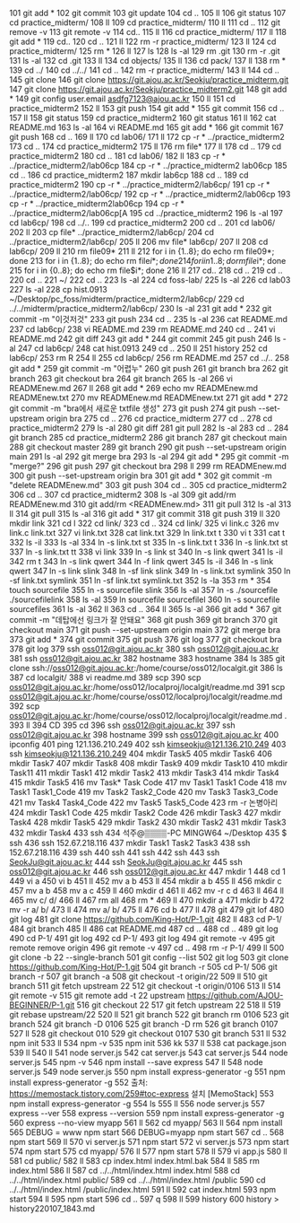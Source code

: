   101  git add *
  102  git commit
  103  git update
  104  cd ..
  105  ll
  106  git status
  107  cd practice_midterm/
  108  ll
  109  cd practice_midterm/
  110  ll
  111  cd ..
  112  git remove -v
  113  git remote -v
  114  cd..
  115  ll
  116  cd practice_midterm/
  117  ll
  118  git add *
  119  cd..
  120  cd ..
  121  ll
  122  rm -r practice_midterm/
  123  ll
  124  cd practice_midterm/
  125  rm *
  126  ll
  127  ls
  128  ls -al
  129  rm .git
  130  rm -r .git
  131  ls -al
  132  cd .git
  133  ll
  134  cd objects/
  135  ll
  136  cd pack/
  137  ll
  138  rm *
  139  cd ../
  140  cd ../../
  141  cd ..
  142  rm -r practice_midterm/
  143  ll
  144  cd ..
  145  git clone
  146  git clone https://git.ajou.ac.kr/Seokju/practice_midterm.git
  147  git clone https://git.ajou.ac.kr/Seokju/practice_midterm2.git
  148  git add *
  149  git config user.email asdfg7123@ajou.ac.kr
  150  ll
  151  cd practice_midterm2
  152  ll
  153  git push
  154  git add *
  155  git commit
  156  cd ..
  157  ll
  158  git status
  159  cd practice_midterm2
  160  git status
  161  ll
  162  cat README.md 
  163  ls -al
  164  vi README.md 
  165  git add *
  166  git commit
  167  git push
  168  cd ..
  169  ll
  170  cd lab06/
  171  ll
  172  cp -r * ../practice_midterm2
  173  cd ..
  174  cd practice_midterm2
  175  ll
  176  rm file*
  177  ll
  178  cd ..
  179  cd practice_midterm2
  180  cd ..
  181  cd lab06/
  182  ll
  183  cp -r * ../practice_midterm2/lab06cp
  184  cp -r * ../practice_midterm2 lab06cp
  185  cd ..
  186  cd practice_midterm2
  187  mkdir lab6cp
  188  cd ..
  189  cd practice_midterm2
  190  cp -r * ../practice_midterm2/lab6cp/
  191  cp -r * ../practice_midterm2/lab06cp/
  192  cp -r * ../practice_midterm2/lab06cp
  193  cp -r * ../practice_midterm2lab06cp
  194  cp -r * ../practice_midterm2/lab06cp[A
  195  cd ../practice_midterm2
  196  ls -al
  197  cd lab6cp/
  198  cd ../..
  199  cd practice_midterm2
  200  cd ..
  201  cd lab06/
  202  ll
  203  cp file* ../practice_midterm2/lab6cp/
  204  cd ../practice_midterm2/lab6cp/
  205  ll
  206  mv file* lab6cp/
  207  ll
  208  cd lab6cp/
  209  ll
  210  rm file09*
  211  ll
  212  for i in {1..8}; do echo rm file09*; done
  213  for i in {1..8}; do echo rm file$i*; done
  214  for i in {1..8}; do rm file$i*; done
  215  for i in {0..8}; do echo rm file$i*; done
  216  ll
  217  cd..
  218  cd ..
  219  cd ..
  220  cd ..
  221  ~/
  222  cd ..
  223  ls -al
  224  cd foss-lab/
  225  ls -al
  226  cd lab03
  227  ls -al
  228  cp hist.0913 ~/Desktop/pc_foss/midterm/practice_midterm2/lab6cp/
  229  cd ../../midterm/practice_midterm2/lab6cp/
  230  ls -al
  231  git add *
  232  git commit -m "이것저것"
  233  git push
  234  cd ..
  235  ls -al
  236  cat README.md 
  237  cd lab6cp/
  238  vi README.md 
  239  rm README.md 
  240  cd ..
  241  vi README.md 
  242  git diff
  243  git add *
  244  git commit
  245  git push
  246  ls -al
  247  cd lab6cp/
  248  cat hist.0913 
  249  cd ..
  250  ll
  251  history 
  252  cd lab6cp/
  253  rm R
  254  ll
  255  cd lab6cp/
  256  rm README.md 
  257  cd ../..
  258  git add *
  259  git commit -m "어렵누"
  260  git push
  261  git branch bra
  262  git branch
  263  git checkout bra
  264  git branch
  265  ls -al
  266  vi READMEnew.md
  267  ll
  268  git add *
  269  echo mv READMEnew.md READMEnew.txt
  270  mv READMEnew.md READMEnew.txt
  271  git add *
  272  git commit -m "bra에서 새로운 txtfile 생성"
  273  git push
  274  git push --set-upstream origin bra 
  275  cd ..
  276  cd practice_midterm
  277  cd ..
  278  cd practice_midterm2
  279  ls -al
  280  git diff
  281  git pull
  282  ls -al
  283  cd ..
  284  git branch 
  285  cd practice_midterm2
  286  git branch 
  287  git checkout main
  288  git checkout master
  289  git branch 
  290  git push --set-upstream origin main
  291  ls -al
  292  git merge bra 
  293  ls -al
  294  git add *
  295  git commit -m "merge?"
  296  git push
  297  git checkout bra 
  298  ll
  299  rm READMEnew.md
  300  git push --set-upstream origin bra
  301  git add *
  302  git commit -m "delete READMEnew.md"
  303  git push
  304  cd ..
  305  cd practice_midterm2
  306  cd ..
  307  cd practice_midterm2
  308  ls -al
  309  git add/rm READMEnew.md
  310  git add/rm <READMEnew.md>
  311  git pull
  312  ls -al
  313  ll
  314  git pull
  315  ls -al
  316  git add *
  317  git commit
  318  git push
  319  ll
  320  mkdir link
  321  cd l
  322  cd link/
  323  cd ..
  324  cd link/
  325  vi link.c
  326  mv link.c link.txt
  327  vi link.txt 
  328  cat link.txt 
  329  ln link.txt t
  330  vi t
  331  cat t
  332  ls -il
  333  ls -al
  334  ln -s link.txt st
  335  ln -s link.txt t
  336  ln -s link.txt st
  337  ln -s link.txt tt
  338  vi link
  339  ln -s link st
  340  ln -s link qwert
  341  ls -il
  342  rm t
  343  ln -s link qwert
  344  ln -f link qwert
  345  ls -il
  346  ln -s link qwert
  347  ln -s link slink
  348  ln -sf link slink
  349  ln -s link.txt symlink
  350  ln -sf link.txt symlink
  351  ln -sf link.txt symlink.txt
  352  ls -la
  353  rm *
  354  touch sourcefile
  355  ln -s sourcefile slink
  356  ls -al
  357  ln -s ./sourcefile ./sourcefilelink
  358  ls -al
  359  ln sourcefile sourcefilel
  360  ln -s sourcefile sourcefiles
  361  ls -al
  362  ll
  363  cd ..
  364  ll
  365  ls -al
  366  git add *
  367  git commit -m "데탑에선 링크가 잘 안돼요"
  368  git push
  369  git branch
  370  git checkout main 
  371  git push --set-upstream origin main 
  372  git merge bra
  373  git add *
  374  git commit
  375  git push
  376  git log
  377  git checkout bra 
  378  git log
  379  ssh oss012@git.ajou.ac.kr
  380  ssh oss012@git.ajou.ac.kr
  381  ssh oss012@git.ajou.ac.kr
  382  hostname
  383  hostname
  384  ls
  385  git clone ssh://oss012@git.ajou.ac.kr:/home/course/oss012/localgit.git
  386  ls
  387  cd localgit/
  388  vi readme.md 
  389  scp
  390  scp oss012@git.ajou.ac.kr:/home/oss012/localproj/localgit/readme.md
  391  scp oss012@git.ajou.ac.kr:/home/course/oss012/localproj/localgit/readme.md
  392  scp oss012@git.ajou.ac.kr:/home/course/oss012/localproj/localgit/readme.md .
  393  ll
  394  CD
  395  cd
  396  ssh oss012@git.ajou.ac.kr
  397  ssh oss012@git.ajou.ac.kr
  398  hostname
  399  ssh oss012@git.ajou.ac.kr
  400  ipconfig
  401  ping 121.136.210.249
  402  ssh kimseokju@121.136.210.249
  403  ssh kimseokju@121.136.210.249
  404  mkdir Task5
  405  mkdir Task6
  406  mkdir Task7
  407  mkdir Task8
  408  mkdir Task9
  409  mkdir Task10
  410  mkdir Task11
  411  mkdir Task1
  412  mkdir Task2
  413  mkdir Task3
  414  mkdir Task4
  415  mkdir Task5
  416  mv Task* Task Code
  417  mv Task1 Task1 Code
  418  mv Task1 Task1_Code
  419  mv Task2 Task2_Code
  420  mv Task3 Task3_Code
  421  mv Task4 Task4_Code
  422  mv Task5 Task5_Code
  423  rm -r 논병아리
  424  mkdir Task1 Code
  425  mkdir Task2 Code
  426  mkdir Task3
  427  mkdir Task4
  428  mkdir Task5
  429  mkdir Task2
  430  mkdir Task2
  431  mkdir Task3
  432  mkdir Task4
  433  ssh 
  434  석주@▒▒▒▒-PC MINGW64 ~/Desktop
  435  $ ssh
  436  ssh 152.67.218.116
  437  mkdir Task1 Task2 Task3
  438  ssh 152.67.218.116
  439  ssh
  440  ssh
  441  ssh
  442  ssh
  443  ssh SeokJu@git.ajou.ac.kr
  444  ssh SeokJu@git.ajou.ac.kr
  445  ssh oss012@git.ajou.ac.kr
  446  ssh oss012@git.ajou.ac.kr
  447  mkdir 1
  448  cd 1
  449  vi a
  450  vi b
  451  ll
  452  mv a b
  453  ll
  454  mkdir a b
  455  ll
  456  mkdir c
  457  mv a b
  458  mv a c
  459  ll
  460  mkdir d
  461  ll
  462  mv -r c d
  463  ll
  464  ll
  465  mv c/ d/
  466  ll
  467  rm all
  468  rm *
  469  ll
  470  mkdir a
  471  mkdir b
  472  mv -r a/ b/
  473  ll
  474  mv a/ b/
  475  ll
  476  cd b
  477  ll
  478  git
  479  git lof
  480  git log
  481  git clone https://github.com/King-Hot/P-1.git
  482  ll
  483  cd P-1/
  484  git branch
  485  ll
  486  cat README.md 
  487  cd ..
  488  cd ..
  489  git log
  490  cd P-1/
  491  git log
  492  cd P-1/
  493  git log
  494  git remote -v
  495  git remote remove origin 
  496  git remote -v
  497  cd ..
  498  rm -r P-1/
  499  ll
  500  git clone -b 22 --single-branch 
  501  git config --list
  502  git log
  503  git clone https://github.com/King-Hot/P-1.git
  504  git branch -r
  505  cd P-1/
  506  git branch -r
  507  git branch -a
  508  git checkout -t origin/22
  509  ll
  510  git branch
  511  git fetch upstream 22
  512  git checkout -t origin/0106
  513  ll
  514  git remote -v
  515  git remote add -t 22 upstream https://github.com/AJOU-BEGINNER/P-1.git
  516  git checkout 22
  517  git fetch upstream 22
  518  ll
  519  git rebase upstream/22 
  520  ll
  521  git branch
  522  git branch rm 0106 
  523  git branch
  524  git branch -D 0106 
  525  git branch -D rm
  526  git branch 0107
  527  ll
  528  git checkout 010
  529  git checkout 0107
  530  git branch
  531  ll
  532  npm init
  533  ll
  534  npm -v
  535  npm init
  536  kk
  537  ll
  538  cat package.json 
  539  ll
  540  ll
  541  node server.js 
  542  cat server.js 
  543  cat server.js 
  544  node server.js 
  545  npm -v
  546  npm install --save express
  547  ll
  548  node server.js 
  549  node server.js 
  550  npm install express-generator -g
  551  npm install express-generator -g
  552  출처: https://memostack.tistory.com/259#toc-express 설치 [MemoStack]
  553  npm install express-generator -g
  554  ls
  555  ll
  556  node server.js 
  557  express --ver
  558  express --version
  559  npm install express-generator -g
  560  express --no-view myapp
  561  ll
  562  cd myapp/
  563  ll
  564  npm install
  565  DEBUG = www npm start
  566  DEBUG=myapp npm start
  567  cd ..
  568  npm start
  569  ll
  570  vi server.js 
  571  npm start
  572  vi server.js 
  573  npm start
  574  npm start
  575  cd myapp/
  576  ll
  577  npm start
  578  ll
  579  vi app.js 
  580  ll
  581  cd public/
  582  ll
  583  cp index.html index.html.bak
  584  ll
  585  rm index.html
  586  ll
  587  cd ../../html/index.html index.html
  588  cd ../../html/index.html public/
  589  cd ../../html/index.html /public
  590  cd ../../html/index.html /public/index.html
  591  ll
  592  cat index.html
  593  npm start
  594  ll
  595  npm start
  596  cd ..
  597  q
  598  ll
  599  history
  600  history > history220107_1843.md
